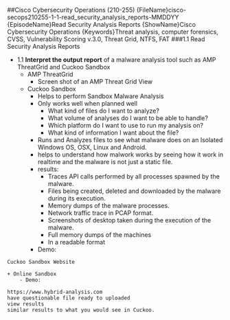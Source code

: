 ##Cisco Cybersecurity Operations (210-255)
{FileName}cisco-secops210255-1-1-read_security_analysis_reports-MMDDYY
{EpisodeName}Read Security Analysis Reports
{ShowName}Cisco Cybersecurity Operations
{Keywords}Threat analysis, computer forensics, CVSS, Vulnerability Scoring v.3.0, Threat Grid, NTFS, FAT
###1.1 Read Security Analysis Reports 
* 1.1 **Interpret the output report** of a malware analysis tool such as AMP ThreatGrid and Cuckoo Sandbox
	+ AMP ThreatGrid
		- Screen shot of an AMP Threat Grid View
	+ Cuckoo Sandbox
		- Helps to perform Sandbox Malware Analysis
		- Only works well when planned well
			+ What kind of files do I want to analyze?
			+ What volume of analyses do I want to be able 
			  to handle?
			+ Which platform do I want to use to run my
			  analysis on?
			+ What kind of information I want about the file?
		- Runs and Analyzes files to see what malware does
		  on an Isolated Windows OS, OSX, Linux and Android.
		- helps to understand how malwork works by seeing how
		  it work in realtime and the malware is not just a
		  static file.
		- results:
			+ Traces API calls performed by all processes
			  spawned by the malware.
			+ Files being created, deleted and downloaded by
			  the malware during its execution.
			+ Memory dumps of the malware processes.
			+ Network traffic trace in PCAP format.
			+ Screenshots of desktop taken during 
			  the execution of the malware.
			+ Full memory dumps of the machines
			+ In a readable format
		- Demo:  
```
Cuckoo Sandbox Website
```
	+ Online Sandbox
		- Demo:
```
https://www.hybrid-analysis.com
have questionable file ready to uploaded
view results
similar results to what you would see in Cuckoo.
```